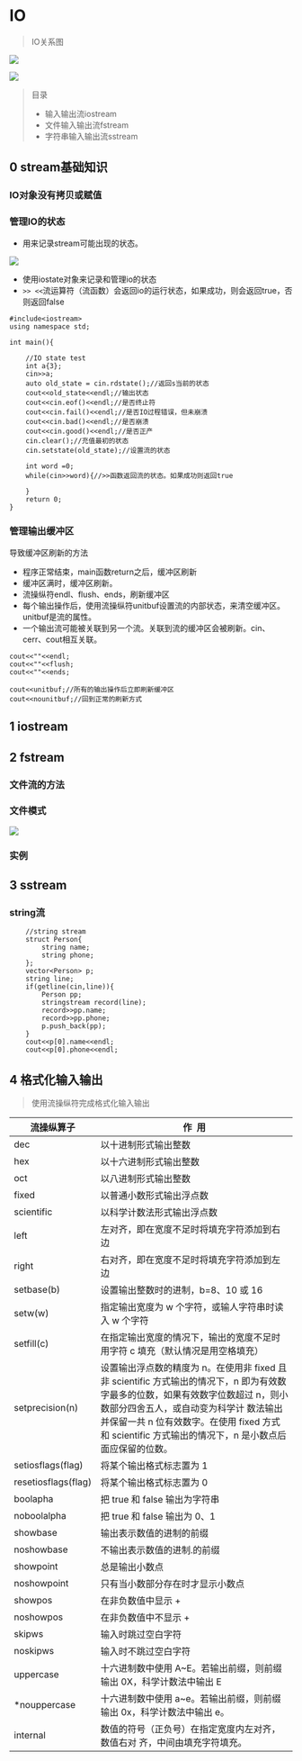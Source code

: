 # IO 

> IO关系图

![](2021-03-05-16-12-52.png)

![](2021-03-05-16-29-19.png)

> 目录
> * 输入输出流iostream
> * 文件输入输出流fstream
> * 字符串输入输出流sstream

## 0 stream基础知识

### IO对象没有拷贝或赋值

### 管理IO的状态

* 用来记录stream可能出现的状态。

![](2021-03-05-19-15-08.png)

* 使用iostate对象来记录和管理io的状态
* `>> <<`流运算符（流函数）会返回io的运行状态，如果成功，则会返回true，否则返回false
```
#include<iostream>
using namespace std;

int main(){

    //IO state test
    int a{3};
    cin>>a;
    auto old_state = cin.rdstate();//返回s当前的状态
    cout<<old_state<<endl;//输出状态
    cout<<cin.eof()<<endl;//是否终止符
    cout<<cin.fail()<<endl;//是否IO过程错误，但未崩溃
    cout<<cin.bad()<<endl;//是否崩溃
    cout<<cin.good()<<endl;//是否正产
    cin.clear();//充值最初的状态
    cin.setstate(old_state);//设置流的状态

    int word =0;
    while(cin>>word){//>>函数返回流的状态。如果成功则返回true

    }
    return 0;
}
```

### 管理输出缓冲区

导致缓冲区刷新的方法

* 程序正常结束，main函数return之后，缓冲区刷新
* 缓冲区满时，缓冲区刷新。
* 流操纵符endl、flush、ends，刷新缓冲区
* 每个输出操作后，使用流操纵符unitbuf设置流的内部状态，来清空缓冲区。unitbuf是流的属性。
* 一个输出流可能被关联到另一个流。关联到流的缓冲区会被刷新。cin、cerr、cout相互关联。

```
cout<<""<<endl;
cout<<""<<flush;
cout<<""<<ends;

cout<<unitbuf;//所有的输出操作后立即刷新缓冲区
cout<<nounitbuf;//回到正常的刷新方式
```

## 1 iostream



## 2 fstream


### 文件流的方法

### 文件模式
![](2021-03-05-19-42-28.png)
### 实例




## 3 sstream

### string流
```
    //string stream
    struct Person{
        string name;
        string phone;
    };
    vector<Person> p;
    string line;
    if(getline(cin,line)){
        Person pp;
        stringstream record(line);
        record>>pp.name;
        record>>pp.phone;
        p.push_back(pp);
    }
    cout<<p[0].name<<endl;
    cout<<p[0].phone<<endl;
```


## 4 格式化输入输出

> 使用流操纵符完成格式化输入输出

| **流操纵算子** | **作  用** |
|---|---|
| dec | 以十进制形式输出整数 |
| hex | 以十六进制形式输出整数 |
| oct | 以八进制形式输出整数 |
| fixed | 以普通小数形式输出浮点数 |
| scientific | 以科学计数法形式输出浮点数 |
| left | 左对齐，即在宽度不足时将填充字符添加到右边 |
| right | 右对齐，即在宽度不足时将填充字符添加到左边 |
| setbase(b) | 设置输出整数时的进制，b=8、10 或 16 |
| setw(w) | 指定输出宽度为 w 个字符，或输人字符串时读入 w 个字符 |
| setfill(c) | 在指定输出宽度的情况下，输出的宽度不足时用字符 c 填充（默认情况是用空格填充） |
| setprecision(n) | 设置输出浮点数的精度为 n。在使用非 fixed 且非 scientific 方式输出的情况下，n 即为有效数字最多的位数，如果有效数字位数超过 n，则小数部分四舍五人，或自动变为科学计 数法输出并保留一共 n 位有效数字。在使用 fixed 方式和 scientific 方式输出的情况下，n 是小数点后面应保留的位数。 |
| setiosflags(flag) | 将某个输出格式标志置为 1 |
| resetiosflags(flag) | 将某个输出格式标志置为 0 |
| boolapha | 把 true 和 false 输出为字符串 |
| noboolalpha | 把 true 和 false 输出为 0、1 |
| showbase | 输出表示数值的进制的前缀 |
| noshowbase | 不输出表示数值的进制.的前缀 |
| showpoint | 总是输出小数点 |
| noshowpoint | 只有当小数部分存在时才显示小数点 |
| showpos | 在非负数值中显示 + |
| noshowpos | 在非负数值中不显示 + |
| skipws | 输入时跳过空白字符 |
| noskipws | 输入时不跳过空白字符 |
| uppercase | 十六进制数中使用 A~E。若输出前缀，则前缀输出 0X，科学计数法中输出 E |
| *nouppercase | 十六进制数中使用 a~e。若输出前缀，则前缀输出 0x，科学计数法中输出 e。 |
| internal | 数值的符号（正负号）在指定宽度内左对齐，数值右对 齐，中间由填充字符填充。 |
